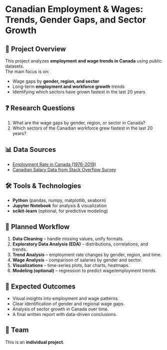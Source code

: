 # Canadian Employment & Wages: Trends, Gender Gaps, and Sector Growth

## 📌 Project Overview

This project analyzes **employment and wage trends in Canada** using public datasets.  
The main focus is on:

- Wage gaps by **gender, region, and sector**
- Long-term **employment and workforce growth** trends
- Identifying which sectors have grown fastest in the last 20 years

## ❓ Research Questions

1. What are the wage gaps by gender, region, or sector in Canada?
2. Which sectors of the Canadian workforce grew fastest in the last 20 years?

## 📊 Data Sources

- [Employment Rate in Canada (1976-2019)](https://www.kaggle.com/datasets/ortizmacleod/employment-rate-canada)
- [Canadian Salary Data from Stack Overflow Survey](https://www.kaggle.com/datasets/moun12345/canadian-salary-data-from-stack-overflow-survey)

## 🛠️ Tools & Technologies

- **Python** (pandas, numpy, matplotlib, seaborn)
- **Jupyter Notebook** for analysis & visualization
- **scikit-learn** (optional, for predictive modeling)

## 🚀 Planned Workflow

1. **Data Cleaning** – handle missing values, unify formats.
2. **Exploratory Data Analysis (EDA)** – distributions, correlations, and trends.
3. **Trend Analysis** – employment rate changes by gender, region, and time.
4. **Wage Analysis** – comparison of salaries by gender and sector.
5. **Visualizations** – time-series plots, bar charts, heatmaps.
6. **Modeling (optional)** – regression to predict wage/employment trends.

## 🎯 Expected Outcomes

- Visual insights into employment and wage patterns.
- Clear identification of gender and regional wage gaps.
- Analysis of sector growth in Canada over time.
- A final written report with data-driven conclusions.

## 👤 Team

This is an **individual project**.
